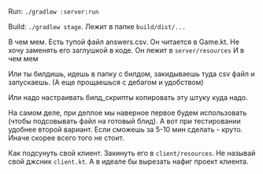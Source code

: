 Run: `./gradlew :server:run`

Build: `./gradlew stage`. Лежит в папке `build/dist/...`

В чем мем. Есть тупой файл answers.csv. Он читается в Game.kt. 
Не хочу заменять его заглушкой в коде. Он лежит в `server/resources` 
И в чем мем

Или ты билдишь, идешь в папку с билдом, закидываешь туда csv файл и запускаешь.
(А еще прощаешься с дебагом и удобством)

Или надо настраивать билд_скрипты копировать эту штуку куда надо.


На самом деле, при деплое мы наверное первое будем использовать (чтобы подсовывать файл на готовый блид).
А вот при тестировании удобнее второй вариант. Если сможешь за 5-10 мин сделать - круто.
Иначе скорее всего того не стоит.

Как подсунуть свой клиент. Закинуть его в `client/resources`.
Не называй свой джсник `client.kt`. А в идеале бы вырезать нафиг проект клиента.